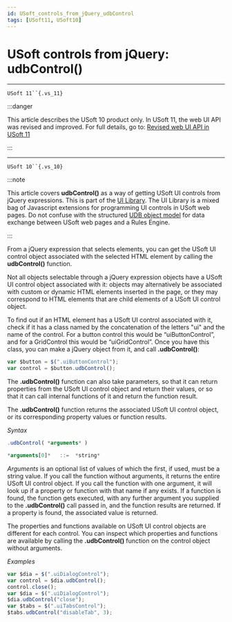 ```yaml
---
id: USoft_controls_from_jQuery_udbControl
tags: [USoft11, USoft10]
---
```

# USoft controls from jQuery: udbControl()



----

`USoft 11``{.vs_11}`


:::danger

This article describes the USoft 10 product only.
In USoft 11, the web UI API was revised and improved. For full details, go to:
[Revised web UI API in USoft 11](/Web_and_app_UIs/UDB_udb/Revised_web_UI_API_in_USoft_11.md)

:::

----

`USoft 10``{.vs_10}`


:::note

This article covers **udbControl()** as a way of getting USoft UI controls from jQuery expressions. This is part of the [UI Library](/Web_and_app_UIs/UI_Library).
The UI Library is a mixed bag of Javascript extensions for programming UI controls in USoft web pages. Do not confuse with the structured [UDB object model](/Web_and_app_UIs/UDB_udb/UDB_udb_object.md) for data exchange between USoft web pages and a Rules Engine.

:::

From a jQuery expression that selects elements, you can get the USoft UI control object associated with the selected HTML element by calling the **udbControl()** function.

Not all objects selectable through a jQuery expression objects have a USoft UI control object associated with it: objects may alternatively be associated with custom or dynamic HTML elements inserted in the page, or they may correspond to HTML elements that are child elements of a USoft UI control object.

To find out if an HTML element has a USoft UI control associated with it, check if it has a class named by the concatenation of the letters "ui" and the name of the control. For a button control this would be “uiButtonControl”, and for a GridControl this would be “uiGridControl”. Once you have this class, you can make a jQuery object from it, and call **.udbControl()**:

```js
var $button = $(".uiButtonControl");
var control = $button.udbControl();
```

The **.udbControl()** function can also take parameters, so that it can return properties from the USoft UI control object and return their values, or so that it can call internal functions of it and return the function result.

The **.udbControl()** function returns the associated USoft UI control object, or its corresponding property values or function results.

*Syntax*

```js
.udbControl( *arguments* )

*arguments[0]*   ::=  *string*
```

*Arguments* is an optional list of values of which the first, if used, must be a string value. If you call the function without arguments, it returns the entire USoft UI control object. If you call the function with one argument, it will look up if a property or function with that name if any exists. If a function is found, the function gets executed, with any further argument you supplied to the **.udbControl()** call passed in, and the function results are returned. If a property is found, the associated value is returned.

The properties and functions available on USoft UI control objects are different for each control. You can inspect which properties and functions are available by calling the **.udbControl()** function on the control object without arguments.

*Examples*

```js
var $dia = $(".uiDialogControl");
var control = $dia.udbControl();
control.close();
var $dia = $(".uiDialogControl");
$dia.udbControl("close");
var $tabs = $(".uiTabsControl");
$tabs.udbControl("disableTab", 3);
```

 